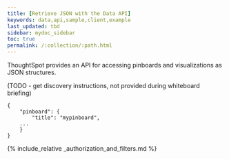 ```yaml
---
title: [Retrieve JSON with the Data API]
keywords: data,api,sample,client,example
last_updated: tbd
sidebar: mydoc_sidebar
toc: true
permalink: /:collection/:path.html
---
```

ThoughtSpot provides an API for accessing pinboards and visualizations as JSON structures.

(TODO - get discovery instructions, not provided during whiteboard briefing)

```
{
    "pinboard": {
        "title": "mypinboard",
    ...
    }
}
```

{% include_relative _authorization_and_filters.md %}